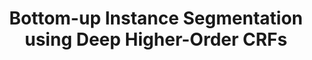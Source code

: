 ---
title: "Bottom-up Instance Segmentation using Deep Higher-Order CRFs"
year: 2016
pdf_url: "http://www.robots.ox.ac.uk/~tvg/publications/2016/InstanceSegmentation.pdf"
category: "vision"
author_list: "Anurag Arnab, Philip H.S. Torr"
grant: "NULL"
pub_in: "British Machine Vision Conference (BMVC) 2016"
---